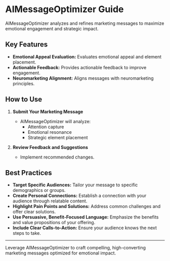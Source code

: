 # AIMessageOptimizer Guide

AIMessageOptimizer analyzes and refines marketing messages to maximize emotional engagement and strategic impact.

## Key Features
- **Emotional Appeal Evaluation:** Evaluates emotional appeal and element placement.
- **Actionable Feedback:** Provides actionable feedback to improve engagement.
- **Neuromarketing Alignment:** Aligns messages with neuromarketing principles.

## How to Use
1. **Submit Your Marketing Message**
   - AIMessageOptimizer will analyze:
     - Attention capture
     - Emotional resonance
     - Strategic element placement

2. **Review Feedback and Suggestions**
   - Implement recommended changes.

## Best Practices
- **Target Specific Audiences:** Tailor your message to specific demographics or groups.
- **Create Personal Connections:** Establish a connection with your audience through relatable content.
- **Highlight Pain Points and Solutions:** Address common challenges and offer clear solutions.
- **Use Persuasive, Benefit-Focused Language:** Emphasize the benefits and value propositions of your offering.
- **Include Clear Calls-to-Action:** Ensure your audience knows the next steps to take.

---

Leverage AIMessageOptimizer to craft compelling, high-converting marketing messages optimized for emotional impact.
